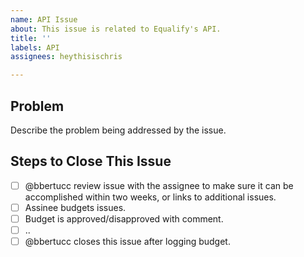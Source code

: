 ```yaml
---
name: API Issue
about: This issue is related to Equalify's API.
title: ''
labels: API
assignees: heythisischris

---
```


## Problem
Describe the problem being addressed by the issue.

## Steps to Close This Issue
- [ ] @bbertucc review issue with the assignee to make sure it can be accomplished within two weeks, or links to additional issues.
- [ ] Assinee budgets issues.
- [ ] Budget is approved/disapproved with comment.
- [ ] ..
- [ ] @bbertucc closes this issue after logging budget.
